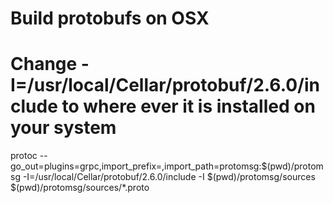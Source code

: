 # Build protobufs on OSX
# Change -I=/usr/local/Cellar/protobuf/2.6.0/include to where ever it is installed on your system

protoc --go_out=plugins=grpc,import_prefix=,import_path=protomsg:$(pwd)/protomsg  -I=/usr/local/Cellar/protobuf/2.6.0/include -I $(pwd)/protomsg/sources $(pwd)/protomsg/sources/*.proto
